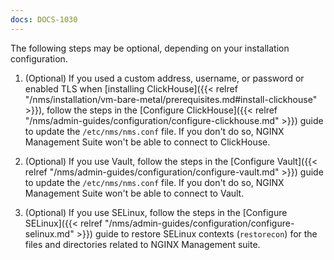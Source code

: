 ```yaml
---
docs: DOCS-1030
---
```


The following steps may be optional, depending on your installation configuration.

1. (Optional) If you used a custom address, username, or password or enabled TLS when [installing ClickHouse]({{< relref "/nms/installation/vm-bare-metal/prerequisites.md#install-clickhouse" >}}), follow the steps in the [Configure ClickHouse]({{< relref "/nms/admin-guides/configuration/configure-clickhouse.md" >}}) guide to update the `/etc/nms/nms.conf` file. If you don't do so, NGINX Management Suite won't be able to connect to ClickHouse.

1. (Optional) If you use Vault, follow the steps in the [Configure Vault]({{< relref "/nms/admin-guides/configuration/configure-vault.md" >}}) guide to update the `/etc/nms/nms.conf` file. If you don't do so, NGINX Management Suite won't be able to connect to Vault.

1. (Optional) If you use SELinux, follow the steps in the [Configure SELinux]({{< relref "/nms/admin-guides/configuration/configure-selinux.md" >}}) guide to restore SELinux contexts (`restorecon`) for the files and directories related to NGINX Management suite.
